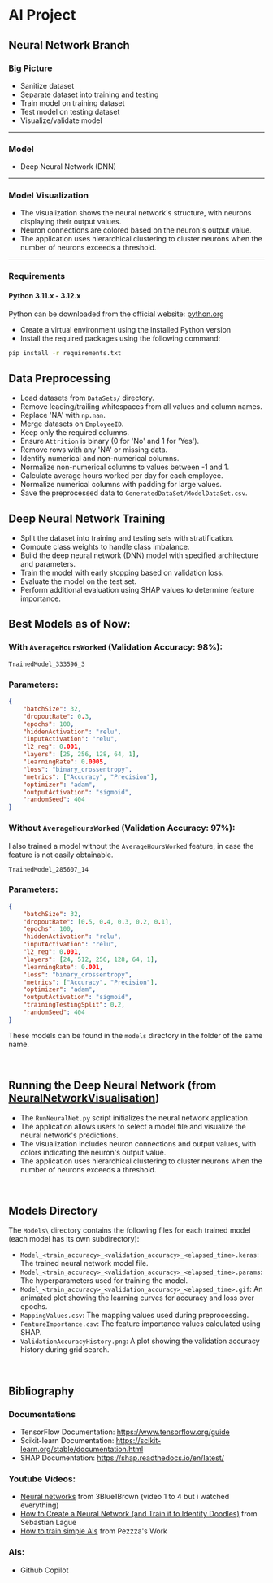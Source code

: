 # AI Project

## Neural Network Branch

### Big Picture
- Sanitize dataset
- Separate dataset into training and testing
- Train model on training dataset
- Test model on testing dataset
- Visualize/validate model

---

### Model
- Deep Neural Network (DNN)

---

### Model Visualization
- The visualization shows the neural network's structure, with neurons displaying their output values.
- Neuron connections are colored based on the neuron's output value.
- The application uses hierarchical clustering to cluster neurons when the number of neurons exceeds a threshold.

---

### Requirements
#### Python 3.11.x - 3.12.x

Python can be downloaded from the official website: [python.org](https://www.python.org/downloads/)

- Create a virtual environment using the installed Python version
- Install the required packages using the following command:

```bash
pip install -r requirements.txt
```


## Data Preprocessing
- Load datasets from `DataSets/` directory.
- Remove leading/trailing whitespaces from all values and column names.
- Replace 'NA' with `np.nan`.
- Merge datasets on `EmployeeID`.
- Keep only the required columns.
- Ensure `Attrition` is binary (0 for 'No' and 1 for 'Yes').
- Remove rows with any 'NA' or missing data.
- Identify numerical and non-numerical columns.
- Normalize non-numerical columns to values between -1 and 1.
- Calculate average hours worked per day for each employee.
- Normalize numerical columns with padding for large values.
- Save the preprocessed data to `GeneratedDataSet/ModelDataSet.csv`.



## Deep Neural Network Training
- Split the dataset into training and testing sets with stratification.
- Compute class weights to handle class imbalance.
- Build the deep neural network (DNN) model with specified architecture and parameters.
- Train the model with early stopping based on validation loss.
- Evaluate the model on the test set.
- Perform additional evaluation using SHAP values to determine feature importance.



## Best Models as of Now:
### With `AverageHoursWorked` (Validation Accuracy: 98%):

`TrainedModel_333596_3`

### Parameters:
```json
{
    "batchSize": 32,
    "dropoutRate": 0.3,
    "epochs": 100,
    "hiddenActivation": "relu",
    "inputActivation": "relu",
    "l2_reg": 0.001,
    "layers": [25, 256, 128, 64, 1],
    "learningRate": 0.0005,
    "loss": "binary_crossentropy",
    "metrics": ["Accuracy", "Precision"],
    "optimizer": "adam",
    "outputActivation": "sigmoid",
    "randomSeed": 404
}
```

### Without `AverageHoursWorked` (Validation Accuracy: 97%):

I also trained a model without the `AverageHoursWorked` feature, in case the feature is not easily obtainable.

`TrainedModel_285607_14`

### Parameters:
```json
{
    "batchSize": 32,
    "dropoutRate": [0.5, 0.4, 0.3, 0.2, 0.1],
    "epochs": 100,
    "hiddenActivation": "relu",
    "inputActivation": "relu",
    "l2_reg": 0.001,
    "layers": [24, 512, 256, 128, 64, 1],
    "learningRate": 0.001,
    "loss": "binary_crossentropy",
    "metrics": ["Accuracy", "Precision"],
    "optimizer": "adam",
    "outputActivation": "sigmoid",
    "trainingTestingSplit": 0.2,
    "randomSeed": 404
}
```

These models can be found in the `models` directory in the folder of the same name.

<br>

## Running the Deep Neural Network (from [NeuralNetworkVisualisation](https://github.com/TheAypisamFpv/NeuralNetworkVisualisation))
- The `RunNeuralNet.py` script initializes the neural network application.
- The application allows users to select a model file and visualize the neural network's predictions.
- The visualization includes neuron connections and output values, with colors indicating the neuron's output value.
- The application uses hierarchical clustering to cluster neurons when the number of neurons exceeds a threshold.

<br>

## Models Directory
The `Models\` directory contains the following files for each trained model (each model has its own subdirectory):
- `Model_<train_accuracy>_<validation_accuracy>_<elapsed_time>.keras`: The trained neural network model file.
- `Model_<train_accuracy>_<validation_accuracy>_<elapsed_time>.params`: The hyperparameters used for training the model.
- `Model_<train_accuracy>_<validation_accuracy>_<elapsed_time>.gif`: An animated plot showing the learning curves for accuracy and loss over epochs.
- `MappingValues.csv`: The mapping values used during preprocessing.
- `FeatureImportance.csv`: The feature importance values calculated using SHAP.
- `ValidationAccuracyHistory.png`: A plot showing the validation accuracy history during grid search.

<br>

## Bibliography
### Documentations
- TensorFlow Documentation: https://www.tensorflow.org/guide
- Scikit-learn Documentation: https://scikit-learn.org/stable/documentation.html
- SHAP Documentation: https://shap.readthedocs.io/en/latest/

### Youtube Videos:
-  [Neural networks](https://www.youtube.com/playlist?list=PLZHQObOWTQDNU6R1_67000Dx_ZCJB-3pi) from 3Blue1Brown (video 1 to 4 but i watched everything)
- [How to Create a Neural Network (and Train it to Identify Doodles)](https://www.youtube.com/watch?v=hfMk-kjRv4c) from Sebastian Lague
- [How to train simple AIs](https://www.youtube.com/watch?v=EvV5Qtp_fYg) from Pezzza's Work

### AIs:
- Github Copilot